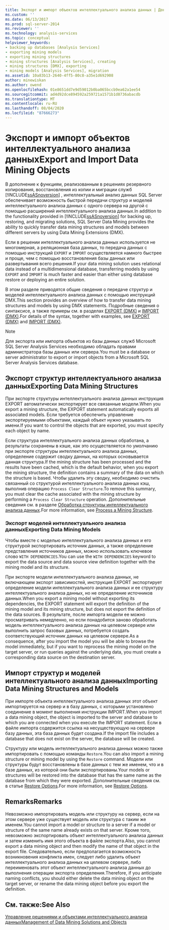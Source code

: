 ```yaml
---
title: Экспорт и импорт объектов интеллектуального анализа данных | Документация Майкрософт
ms.custom: ''
ms.date: 06/13/2017
ms.prod: sql-server-2014
ms.reviewer: ''
ms.technology: analysis-services
ms.topic: conceptual
helpviewer_keywords:
- backing up databases [Analysis Services]
- exporting mining models
- exporting mining structures
- mining structures [Analysis Services], creating
- mining structures [DMX], exporting
- mining models [Analysis Services], migration
ms.assetid: 10a83b13-2640-4ff5-80c8-a35e1d692908
author: minewiskan
ms.author: owend
ms.openlocfilehash: 01e8651dd7e9d59012b0ba065bccb9ea62a1ee54
ms.sourcegitcommit: ad4d92dce894592a259721a1571b1d8736abacdb
ms.translationtype: MT
ms.contentlocale: ru-RU
ms.lasthandoff: 08/04/2020
ms.locfileid: "87666273"
---
```

# <a name="export-and-import-data-mining-objects"></a><span data-ttu-id="1eaff-102">Экспорт и импорт объектов интеллектуального анализа данных</span><span class="sxs-lookup"><span data-stu-id="1eaff-102">Export and Import Data Mining Objects</span></span>
  <span data-ttu-id="1eaff-103">В дополнение к функциям, реализованным в решениях резервного копирования, восстановления из копии и миграции служб [!INCLUDE[ssASnoversion](../../includes/ssasnoversion-md.md)] , интеллектуальный анализ данных SQL Server обеспечивает возможность быстрой передачи структур и моделей интеллектуального анализа данных с одного сервера на другой с помощью расширений интеллектуального анализа данных.</span><span class="sxs-lookup"><span data-stu-id="1eaff-103">In addition to the functionality provided in [!INCLUDE[ssASnoversion](../../includes/ssasnoversion-md.md)] for backing up, restoring, and migrating solutions, SQL Server Data Mining provides the ability to quickly transfer data mining structures and models between different servers by using Data Mining Extensions (DMX).</span></span>  
  
 <span data-ttu-id="1eaff-104">Если в решении интеллектуального анализа данных используется не многомерная, а реляционная база данных, то передача данных с помощью инструкций `EXPORT` и `IMPORT` осуществляется намного быстрее и проще, чем с помощью восстановления базы данных или развертывания всего решения.</span><span class="sxs-lookup"><span data-stu-id="1eaff-104">If your data mining solution uses relational data instead of a multidimensional database, transferring models by using `EXPORT` and `IMPORT` is much faster and easier than either using database restore or deploying an entire solution.</span></span>  
  
 <span data-ttu-id="1eaff-105">В этом разделе приводятся общие сведения о передаче структур и моделей интеллектуального анализа данных с помощью инструкций DMX.</span><span class="sxs-lookup"><span data-stu-id="1eaff-105">This section provides an overview of how to transfer data mining structures and models by using DMX statements.</span></span> <span data-ttu-id="1eaff-106">Подробные сведения о синтаксисе, а также примеры см. в разделах [EXPORT (DMX)](/sql/dmx/export-dmx) и [IMPORT (DMX)](/sql/dmx/import-dmx).</span><span class="sxs-lookup"><span data-stu-id="1eaff-106">For details of the syntax, together with examples, see [EXPORT &#40;DMX&#41;](/sql/dmx/export-dmx) and [IMPORT &#40;DMX&#41;](/sql/dmx/import-dmx).</span></span>  
  
> [!NOTE]  
>  <span data-ttu-id="1eaff-107">Для экспорта или импорта объектов из базы данных служб Microsoft SQL Server Analysis Services необходимо обладать правами администратора базы данных или сервера.</span><span class="sxs-lookup"><span data-stu-id="1eaff-107">You must be a database or server administrator to export or import objects from a Microsoft SQL Server Analysis Services database.</span></span>  
  
## <a name="exporting-data-mining-structures"></a><span data-ttu-id="1eaff-108">Экспорт структур интеллектуального анализа данных</span><span class="sxs-lookup"><span data-stu-id="1eaff-108">Exporting Data Mining Structures</span></span>  
 <span data-ttu-id="1eaff-109">При экспорте структуры интеллектуального анализа данных инструкция EXPORT автоматически экспортирует все связанные модели.</span><span class="sxs-lookup"><span data-stu-id="1eaff-109">When you export a mining structure, the EXPORT statement automatically exports all associated models.</span></span> <span data-ttu-id="1eaff-110">Если требуется обеспечить управление экспортируемыми объектами, каждый объект нужно указывать по имени.</span><span class="sxs-lookup"><span data-stu-id="1eaff-110">If you want to control the objects that are exported, you must specify each object by name.</span></span>  
  
 <span data-ttu-id="1eaff-111">Если структура интеллектуального анализа данных обработана, а результаты сохранены в кэше, как это осуществляется по умолчанию при экспорте структуры интеллектуального анализа данных, определение содержит сводку данных, на которых основывается данная структура.</span><span class="sxs-lookup"><span data-stu-id="1eaff-111">If the mining structure has been processed and the results have been cached, which is the default behavior, when you export the mining structure, the definition contains a summary of the data on which the structure is based.</span></span> <span data-ttu-id="1eaff-112">Чтобы удалить эту сводку, необходимо очистить связанный со структурой интеллектуального анализа данных кэш, выполнив операцию `Process Clear Structure`.</span><span class="sxs-lookup"><span data-stu-id="1eaff-112">To remove this summary, you must clear the cache associated with the mining structure by performing a `Process Clear Structure` operation.</span></span> <span data-ttu-id="1eaff-113">Дополнительные сведения см. в разделе [Обработка структуры интеллектуального анализа данных](process-a-mining-structure.md).</span><span class="sxs-lookup"><span data-stu-id="1eaff-113">For more information, see [Process a Mining Structure](process-a-mining-structure.md).</span></span>  
  
### <a name="exporting-data-mining-models"></a><span data-ttu-id="1eaff-114">Экспорт моделей интеллектуального анализа данных</span><span class="sxs-lookup"><span data-stu-id="1eaff-114">Exporting Data Mining Models</span></span>  
 <span data-ttu-id="1eaff-115">Чтобы вместе с моделью интеллектуального анализа данных и его структурой экспортировать источник данных, а также определение представления источников данных, можно использовать ключевое слово `WITH DEPENDENCIES`.</span><span class="sxs-lookup"><span data-stu-id="1eaff-115">You can use the `WITH DEPENDENCIES` keyword to export the data source and data source view definition together with the mining model and its structure.</span></span>  
  
 <span data-ttu-id="1eaff-116">При экспорте модели интеллектуального анализа данных, не включающем экспорт зависимостей, инструкция EXPORT экспортирует определение модели интеллектуального анализа данных и ее структуру интеллектуального анализа данных, но не определение источников данных.</span><span class="sxs-lookup"><span data-stu-id="1eaff-116">When you export a mining model without exporting its dependencies, the EXPORT statement will export the definition of the mining model and its mining structure, but does not export the definition of the data sources.</span></span> <span data-ttu-id="1eaff-117">В результате, после импорта модели ее можно просматривать немедленно, но если понадобится заново обработать модель интеллектуального анализа данных на целевом сервере или выполнить запрос базовых данных, потребуется создать соответствующий источник данных на целевом сервере.</span><span class="sxs-lookup"><span data-stu-id="1eaff-117">As a consequence, after you import the model you will be able to browse the model immediately, but if you want to reprocess the mining model on the target server, or run queries against the underlying data, you must create a corresponding data source on the destination server.</span></span>  
  
## <a name="importing-data-mining-structures-and-models"></a><span data-ttu-id="1eaff-118">Импорт структур и моделей интеллектуального анализа данных</span><span class="sxs-lookup"><span data-stu-id="1eaff-118">Importing Data Mining Structures and Models</span></span>  
 <span data-ttu-id="1eaff-119">При импорте объекта интеллектуального анализа данных этот объект импортируется на сервер и в базу данных, с которыми установлено соединение в момент выполнения инструкции IMPORT.</span><span class="sxs-lookup"><span data-stu-id="1eaff-119">When you import a data mining object, the object is imported to the server and database to which you are connected when you execute the IMPORT statement.</span></span> <span data-ttu-id="1eaff-120">Если в файле импорта содержится ссылка на несуществующую на сервере базу данных, эта база данных будет создана.</span><span class="sxs-lookup"><span data-stu-id="1eaff-120">If the import file includes a database that does not exist on the server, the database will be created.</span></span>  
  
 <span data-ttu-id="1eaff-121">Структуру или модель интеллектуального анализа данных можно также импортировать с помощью команды `Restore`.</span><span class="sxs-lookup"><span data-stu-id="1eaff-121">You can also import a mining structure or mining model by using the `Restore` command.</span></span> <span data-ttu-id="1eaff-122">Модели или структуры будут восстановлены в базе данных с тем же именем, что и в базе данных, из которой они были экспортированы.</span><span class="sxs-lookup"><span data-stu-id="1eaff-122">Your models or structures will be restored into the database that has the same name as the database from which they were exported.</span></span> <span data-ttu-id="1eaff-123">Дополнительные сведения см. в статье [Restore Options](../multidimensional-models/restore-options.md).</span><span class="sxs-lookup"><span data-stu-id="1eaff-123">For more information, see [Restore Options](../multidimensional-models/restore-options.md).</span></span>  
  
## <a name="remarks"></a><span data-ttu-id="1eaff-124">Remarks</span><span class="sxs-lookup"><span data-stu-id="1eaff-124">Remarks</span></span>  
 <span data-ttu-id="1eaff-125">Невозможно импортировать модель или структуру на сервер, если на этом сервере уже существует модель или структура с таким же именем.</span><span class="sxs-lookup"><span data-stu-id="1eaff-125">You cannot import a model or structure to a server if a model or structure of the same name already exists on that server.</span></span> <span data-ttu-id="1eaff-126">Кроме того, невозможно экспортировать объект интеллектуального анализа данных и затем изменить имя этого объекта в файле экспорта.</span><span class="sxs-lookup"><span data-stu-id="1eaff-126">Also, you cannot export a data mining object and then modify the name of that object in the export file.</span></span> <span data-ttu-id="1eaff-127">Следовательно, если предполагается возможность возникновения конфликта имен, следует либо удалить объект интеллектуального анализа данных на целевом сервере, либо переименовать этот объект интеллектуального анализа данных до выполнения операции экспорта определения.</span><span class="sxs-lookup"><span data-stu-id="1eaff-127">Therefore, if you anticipate naming conflicts, you should either delete the data mining object on the target server, or rename the data mining object before you export the definition.</span></span>  
  
## <a name="see-also"></a><span data-ttu-id="1eaff-128">См. также:</span><span class="sxs-lookup"><span data-stu-id="1eaff-128">See Also</span></span>  
 [<span data-ttu-id="1eaff-129">Управление решениями и объектами интеллектуального анализа данных</span><span class="sxs-lookup"><span data-stu-id="1eaff-129">Management of Data Mining Solutions and Objects</span></span>](management-of-data-mining-solutions-and-objects.md)  
  
  
